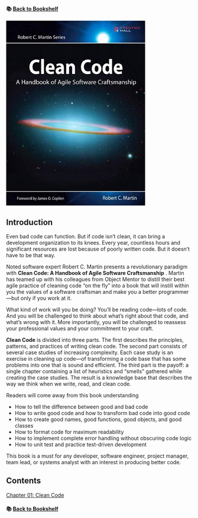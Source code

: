 #### &#x1F4DA; [Back to Bookshelf](../)

![alt text](res/Clean_Code.jpg)  

## Introduction

Even bad code can function. But if code isn’t clean, it can bring a development organization to its knees. Every year, countless hours and significant resources are lost because of poorly written code. But it doesn’t have to be that way.

Noted software expert Robert C. Martin presents a revolutionary paradigm with **Clean Code: A Handbook of Agile Software Craftsmanship** . Martin has teamed up with his colleagues from Object Mentor to distill their best agile practice of cleaning code “on the fly” into a book that will instill within you the values of a software craftsman and make you a better programmer—but only if you work at it.

What kind of work will you be doing? You’ll be reading code—lots of code. And you will be challenged to think about what’s right about that code, and what’s wrong with it. More importantly, you will be challenged to reassess your professional values and your commitment to your craft.

**Clean Code** is divided into three parts. The first describes the principles, patterns, and practices of writing clean code. The second part consists of several case studies of increasing complexity. Each case study is an exercise in cleaning up code—of transforming a code base that has some problems into one that is sound and efficient. The third part is the payoff: a single chapter containing a list of heuristics and “smells” gathered while creating the case studies. The result is a knowledge base that describes the way we think when we write, read, and clean code.

Readers will come away from this book understanding
- How to tell the difference between good and bad code
- How to write good code and how to transform bad code into good code
- How to create good names, good functions, good objects, and good classes
- How to format code for maximum readability
- How to implement complete error handling without obscuring code logic
- How to unit test and practice test-driven development

This book is a must for any developer, software engineer, project manager, team lead, or systems analyst with an interest in producing better code.


## Contents

[Chapter 01: Clean Code](./Ch01_Clean_Code.md)

#### &#x1F4DA; [Back to Bookshelf](../)